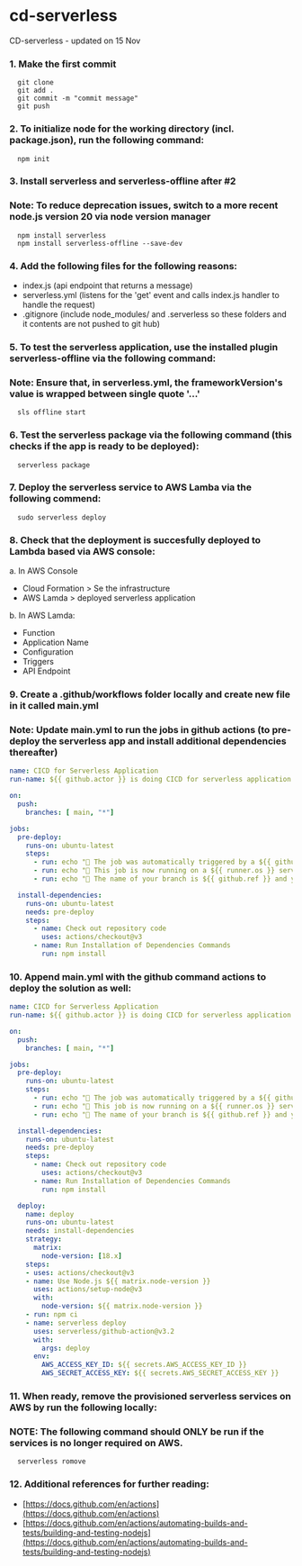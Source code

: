 # cd-serverless
CD-serverless - updated on 15 Nov


### 1. Make the first commit 
```shell
  git clone
  git add .
  git commit -m "commit message"
  git push
```

### 2. To initialize node for the working directory (incl. package.json), run the following command:
```shell
  npm init
```

### 3. Install serverless and serverless-offline after #2
### Note: To reduce deprecation issues, switch to a more recent node.js version 20 via node version manager
```shell
  npm install serverless
  npm install serverless-offline --save-dev
```

### 4. Add the following files for the following reasons:
- index.js (api endpoint that returns a message)
- serverless.yml (listens for the 'get' event and calls index.js handler to handle the request)
- .gitignore (include node_modules/ and .serverless so these folders and it contents are not pushed to git hub)

### 5. To test the serverless application, use the installed plugin serverless-offline via the following command:
### Note: Ensure that, in serverless.yml, the frameworkVersion's value is wrapped between single quote '...'
```shell
  sls offline start
```

### 6. Test the serverless package via the following command (this checks if the app is ready to be deployed):
```shell
  serverless package
```


### 7. Deploy the serverless service to AWS Lamba via the following commend:
```shell
  sudo serverless deploy
```

### 8. Check that the deployment is succesfully deployed to Lambda based via AWS console:
a. In AWS Console
- Cloud Formation > Se the infrastructure
- AWS Lamda > deployed serverless application

b. In AWS Lamda:
- Function
- Application Name
- Configuration
- Triggers
- API Endpoint


### 9. Create a .github/workflows folder locally and create new file in it called **main.yml**
### Note: Update main.yml to run the jobs in github actions (to pre-deploy the serverless app and install additional dependencies thereafter)

```yml
name: CICD for Serverless Application
run-name: ${{ github.actor }} is doing CICD for serverless application

on:
  push:
    branches: [ main, "*"]

jobs:
  pre-deploy:
    runs-on: ubuntu-latest
    steps:
      - run: echo "🎉 The job was automatically triggered by a ${{ github.event_name }} event"
      - run: echo "🐧 This job is now running on a ${{ runner.os }} server hosted by GitHub!"
      - run: echo "🔎 The name of your branch is ${{ github.ref }} and your repository is ${{ github.repository }}."

  install-dependencies:
    runs-on: ubuntu-latest
    needs: pre-deploy
    steps:
      - name: Check out repository code
        uses: actions/checkout@v3
      - name: Run Installation of Dependencies Commands
        run: npm install
```

### 10. Append main.yml with the github command actions to deploy the solution as well:

```yml
name: CICD for Serverless Application
run-name: ${{ github.actor }} is doing CICD for serverless application

on:
  push:
    branches: [ main, "*"]

jobs:
  pre-deploy:
    runs-on: ubuntu-latest
    steps:
      - run: echo "🎉 The job was automatically triggered by a ${{ github.event_name }} event"
      - run: echo "🐧 This job is now running on a ${{ runner.os }} server hosted by GitHub!"
      - run: echo "🔎 The name of your branch is ${{ github.ref }} and your repository is ${{ github.repository }}."

  install-dependencies:
    runs-on: ubuntu-latest
    needs: pre-deploy
    steps:
      - name: Check out repository code
        uses: actions/checkout@v3
      - name: Run Installation of Dependencies Commands
        run: npm install

  deploy:
    name: deploy
    runs-on: ubuntu-latest
    needs: install-dependencies
    strategy:
      matrix:
        node-version: [18.x]
    steps:
    - uses: actions/checkout@v3
    - name: Use Node.js ${{ matrix.node-version }}
      uses: actions/setup-node@v3
      with:
        node-version: ${{ matrix.node-version }}
    - run: npm ci
    - name: serverless deploy
      uses: serverless/github-action@v3.2
      with:
        args: deploy
      env:
        AWS_ACCESS_KEY_ID: ${{ secrets.AWS_ACCESS_KEY_ID }}
        AWS_SECRET_ACCESS_KEY: ${{ secrets.AWS_SECRET_ACCESS_KEY }}
```


### 11. When ready, remove the provisioned serverless services on AWS by run the following locally: 
### NOTE: The following command should ONLY be run if the services is no longer required on AWS.
```shell
  serverless romove
```

### 12. Additional references for further reading:

- [https://docs.github.com/en/actions](https://docs.github.com/en/actions)
- [https://docs.github.com/en/actions/automating-builds-and-tests/building-and-testing-nodejs](https://docs.github.com/en/actions/automating-builds-and-tests/building-and-testing-nodejs)


